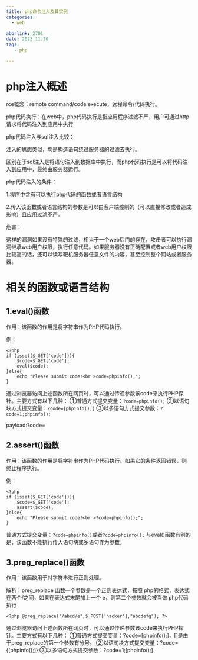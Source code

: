 ```yaml
---
title: php命令注入及其实例
categories:
  - web
  
abbrlink: 2701
date: 2023.11.20
tags: 
   - php

---
```


# php注入概述

rce概念：remote command/code execute，远程命令/代码执行。

php代码执行：在web中，php代码执行是指应用程序过滤不严，用户可通过http请求将代码注入到应用中执行

php代码注入与sql注入比较：

注入的思想类似，均是构造语句绕过服务器的过滤去执行。

区别在于sql注入是将语句注入到数据库中执行，而php代码执行是可以将代码注入到应用中，最终由服务器运行。

php代码注入的条件：

1.程序中含有可以执行php代码的函数或者语言结构

2.传入该函数或者语言结构的参数是可以由客户端控制的（可以直接修改或者造成影响）且应用过滤不严。

危害：

这样的漏洞如果没有特殊的过滤，相当于一个web后门的存在，攻击者可以执行漏洞继承web用户权限，执行任意代码。如果服务器没有正确配置或者web用户权限比较高的话，还可以读写靶机服务器任意文件的内容，甚至控制整个网站或者服务器。

# 相关的函数或语言结构

## 1.eval()函数

作用：该函数的作用是将字符串作为PHP代码执行。

例：

```
<?php
if (isset($_GET['code'])){
	$code=$_GET['code'];
	eval($code);
}else{
	echo "Please submit code!<br >code=phpinfo();";
}

```

通过浏览器访问上述函数所在网页时，可以通过传递参数该code来执行PHP探针。主要方式有以下几种：
①普通方式提交变量：`?code=phpinfo();`
②以语句块方式提交变量：`?code={phpinfo();}`
③以多语句方式提交参数：`?code=1;phpinfo();`

payload:?code=

## 2.assert()函数

作用：该函数的作用是将字符串作为PHP代码执行。如果它的条件返回错误，则终止程序执行。

例：

```
<?php
if (isset($_GET['code'])){
	$code=$_GET['code'];
	assert($code);
}else{
	echo "Please submit code!<br >?code=phpinfo();";
}

```

普通方式提交变量：`?code=phpinfo()`或者`?code=phpinfo();`
与eval()函数有别的是，该函数不能执行传入语句块或多语句作为参数。

## 3.preg_replace()函数

作用：该函数用于对字符串进行正则处理。

解析：preg_replace 函数一个参数是一个正则表达式，按照 php的格式，表达式在两个/之间，如果在表达式末尾加上一个 e，则第二个参数就会被当做 php代码执行

```
<?php @preg_replace("/abcd/e",$_POST['hacker'],"abcdefg"); ?>
```

通过浏览器访问上述函数所在网页时，可以通过传递参数该code来执行PHP探针。主要方式有以下几种：
①普通方式提交变量：?code=[phpinfo();]，[]是由于preg_replace的第一个参数有分号。
②以语句块方式提交变量：?code={[phpinfo();]}
③以多语句方式提交参数：?code=1;[phpinfo();]
